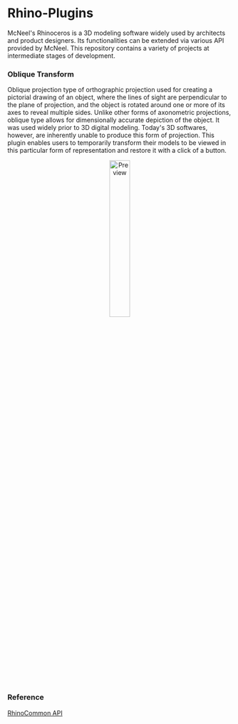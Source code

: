 # Rhino-Plugins
McNeel's Rhinoceros is a 3D modeling software widely used by architects and product designers. Its functionalities can be extended via various API provided by McNeel. This repository contains a variety of projects at intermediate stages of development.

### Oblique Transform

Oblique projection type of orthographic projection used for creating a pictorial drawing of an object, where the lines of sight are perpendicular to the plane of projection, and the object is rotated around one or more of its axes to reveal multiple sides. Unlike other forms of axonometric projections, oblique type allows for dimensionally accurate depiction of the object. It was used widely prior to 3D digital modeling. Today's 3D softwares, however, are inherently unable to produce this form of projection. This plugin enables users to temporarily transform their models to be viewed in this particular form of representation and restore it with a click of a button.

<div align="center">
	<img width="30%" height="30%" src="https://upload.wikimedia.org/wikipedia/commons/thumb/4/41/Graphical_projection_comparison.png/220px-Graphical_projection_comparison.png" alt="Preview">
</div>

### Reference

[RhinoCommon API](https://developer.rhino3d.com/api/)
